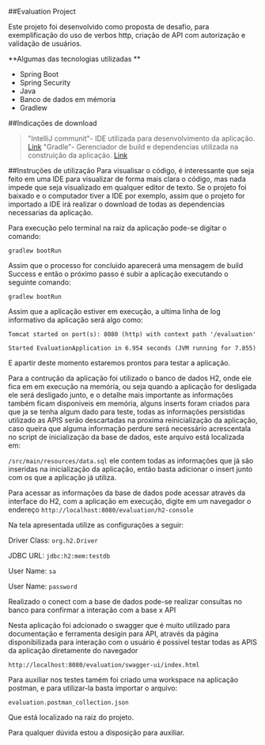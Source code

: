 ##Evaluation Project

Este projeto foi desenvolvido como proposta de desafio, para exemplificação do uso de verbos http, criação de API com autorização e validação de usuários.

**Algumas das tecnologias utilizadas **

- Spring Boot
- Spring Security
- Java
- Banco de dados em mémoria
- Gradlew

##Indicações de download
> "IntelliJ communit"- IDE utilizada para desenvolvimento da aplicação. [Link](https://www.jetbrains.com/pt-br/idea/download/#section=windows)
> "Gradle"- Gerenciador de build e dependencias utilizada na construição da aplicação. [Link](https://gradle.org/install/)

##Instruções de utilização
Para visualisar o código, é interessante que seja feito em uma IDE para visualizar de forma mais clara o código, mas nada impede que seja visualizado em qualquer editor de texto.
Se o projeto foi baixado e o computador tiver a IDE por exemplo, assim que o projeto for importado a IDE irá realizar o download de todas as dependencias necessarias da aplicação.

Para execução pelo terminal na raiz da aplicação pode-se digitar o comando:

`gradlew bootRun`

Assim que o processo for concluido aparecerá uma mensagem de build Success e então o próximo passo é subir a aplicação executando o seguinte comando:

`gradlew bootRun`

Assim que a aplicação estiver em execução, a ultima linha de log informativo da aplicação será algo como:

`Tomcat started on port(s): 8080 (http) with context path '/evaluation'`

`Started EvaluationApplication in 6.954 seconds (JVM running for 7.855)`

E apartir deste momento estaremos prontos para testar a aplicação.

Para a contrução da aplicação foi utilizado o banco de dados H2, onde ele fica em em execução na memória, ou seja quando a aplicação for desligada ele será desligado junto, e o detalhe mais importante as informações também ficam disponiveis em memória, alguns inserts foram criados para que ja se tenha algum dado para teste, todas as informações persistidas utilizado as APIS serão descartadas na proxima reinicialização da aplicação, caso queira que alguma informação perdure será necessário acrescentala no script de inicialização da base de dados, este arquivo está localizada em:

`/src/main/resources/data.sql` ele contem todas as informações que já são inseridas na inicialização da aplicação, então basta adicionar o insert junto com os que a aplicação já utiliza.

Para acessar as informações da base de dados pode acessar através da interface do H2, com a aplicação em execução, digite em um navegador o endereço `http://localhost:8080/evaluation/h2-console`

Na tela apresentada utilize as configurações a seguir:

Driver Class: `org.h2.Driver`

JDBC URL:    `jdbc:h2:mem:testdb`

User Name: `sa`

User Name: `password`


Realizado o conect com a base de dados pode-se realizar consultas no banco para confirmar a interação com a base x API

Nesta aplicação foi adcionado o swagger que é muito utilizado para documentação e ferramenta desigin para API, através da página disponibilizada para interação com o usuário é possivel testar todas as APIS da aplicação diretamente do navegador

`http://localhost:8080/evaluation/swagger-ui/index.html`

Para auxiliar nos testes tamém foi criado uma workspace na aplicação postman, e para utilizar-la basta importar o arquivo:

`evaluation.postman_collection.json`

Que está localizado na raiz do projeto.

Para qualquer dúvida estou a disposição para auxiliar.
